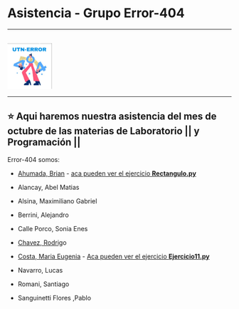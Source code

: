 # Asistencia - Grupo Error-404

---

<br>
<img src="https://github.com/CodeSystem2022/Asistencia.Error-404/blob/main/error-404.jpg" width="100px" alt="logo del grupo error 404">
<br>

---

## :star: Aqui haremos nuestra asistencia del mes de octubre de las materias de Laboratorio || y Programación ||

Error-404 somos:
                  
- [Ahumada, Brian](https://github.com/brianahumada) - [aca pueden ver el ejercicio **Rectangulo.py**](https://github.com/CodeSystem2022/Asistencia.Error-404/blob/main/Rectangulo.py)         
              
- Alancay, Abel Matias                

- Alsina, Maximiliano Gabriel     

- Berrini, Alejandro                      

- Calle Porco, Sonia Enes       

- [Chavez, Rodrig](https://github.com/RodrigoChavez1986)o                      

- [Costa, Maria Eugenia](https://github.com/eugenia1984)  - [Aca pueden ver el ejercicio **Ejercicio11.py**](https://github.com/CodeSystem2022/Asistencia.Error-404/blob/main/ejercicio11.py)           

- Navarro, Lucas                         

- Romani, Santiago                  
 
- Sanguinetti Flores ,Pablo     

